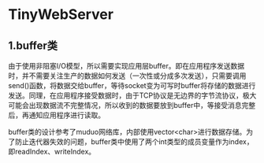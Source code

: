 # TinyWebServer

## 1.buffer类
由于使用非阻塞I/O模型，所以需要实现应用层buffer。即在应用程序发送数据时，并不需要关注生产的数据如何发送（一次性或分成多次发送），只需要调用send()函数，将数据交给buffer，等待socket变为可写时buffer将存储的数据进行发送。同理，在应用程序接受数据时，由于TCP协议是无边界的字节流协议，极大可能会出现数据流不完整情况，所以收到的数据要放到buffer中，等接受消息完整后，再通知应用程序进行读取。

buffer类的设计参考了muduo网络库，内部使用vector\<char>进行数据存储。为了防止迭代器失效的问题，buffer类中使用了两个int类型的成员变量作为index，即readIndex、writeIndex。